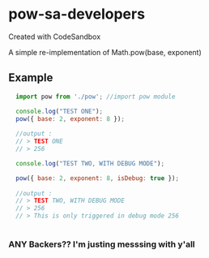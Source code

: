 # pow-sa-developers
Created with CodeSandbox

A simple re-implementation of Math.pow(base, exponent)

## Example

```js
  import pow from './pow'; //import pow module 

  console.log("TEST ONE");
  pow({ base: 2, exponent: 8 }); 
  
  //output :
  // > TEST ONE 
  // > 256

  console.log("TEST TWO, WITH DEBUG MODE");

  pow({ base: 2, exponent: 8, isDebug: true });
  
  //output :
  // > TEST TWO, WITH DEBUG MODE
  // > 256
  // > This is only triggered in debug mode 256
  
```

### ANY Backers?? I'm justing messsing with y'all
